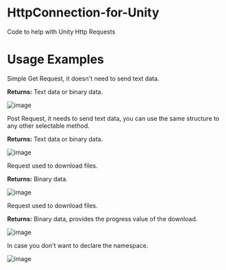 # HttpConnection-for-Unity
Code to help with Unity Http Requests


# Usage Examples

Simple Get Request, it doesn't need to send text data. 

<b>Returns:</b> Text data or binary data.

![image](https://user-images.githubusercontent.com/54326612/134968394-924a44fa-bd3b-4314-a706-e3480196e1cb.png)

Post Request, it needs to send text data, you can use the same structure to any other selectable method.

<b>Returns:</b> Text data or binary data.

![image](https://user-images.githubusercontent.com/54326612/134968999-6d0858cc-824b-4510-b492-b0787da15bb8.png)

Request used to download files. 

<b>Returns:</b> Binary data.

![image](https://user-images.githubusercontent.com/54326612/134969072-3a20687f-51a7-464d-ab81-e8f5f3029a12.png)

Request used to download files.

<b>Returns:</b> Binary data, provides the progress value of the download.

![image](https://user-images.githubusercontent.com/54326612/134969918-01f7a790-850b-46f6-9f8b-8d2287601045.png)

In case you don't want to declare the namespace.

![image](https://user-images.githubusercontent.com/54326612/134970131-ca0151aa-4071-4345-97f9-6abcdeb161dc.png)




